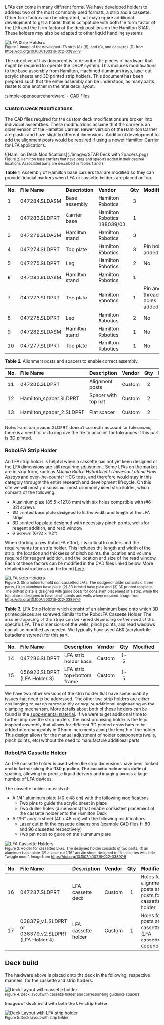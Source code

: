 LFAs can come in many different forms. We have developed holders to address two of the most commonly used formats, a strip and a cassette. Other form factors can be integrated, but may require additional development to get a holder that is compatible with both the form factor of the LFA and the form factor of the deck postiions on the Hamilton STAR. These holders may also be adapted to other liquid handling systems. 

![LFA Strip Holders](./images/LFA_strip_cassette_holders.png) <br>
<small>Figure 1. Image of the developed LFA strip (A), (B), and (C), and cassettes (D) from https://doi.org/10.1007/s00216-022-03897-9</small>

The objective of this document is to describe the pieces of hardware that might be required to operate the DROP system. This includes modifications to the base assembly from Hamilton, machined aluminum trays, laser cut acrylic sheets and 3D printed strip holders. This document has been prepared such that the entire assembly can be understood, as many parts relate to one another in the final deck layout.  

:simple-opensourcehardware: - [CAD Files](https://github.com/Global-Health-Labs/DROP/tree/main/hw)

### Custom Deck Modifications

The CAD files required for the custom deck modifications are broken into individual assemblies. These modifications assume that the carrier is an older version of the Hamilton Carrier. Newer version of the Hamilton Carrier are plastic and have slightly different dimensions. Additional development to add the alignment posts would be required if using a newer Hamilton Carrier for LFA applications. 

![Hamilton Deck Modifications](./images/STAR Deck with Spacers.png) <br>
<small>Figure 2. Hamilton base carriers that have pegs and spacers added in their desired locations.  Associated parts are described in Tables 1 and 2.</small>

**Table 1.** Assembly of Hamilton base carriers that are modified so they can provide fiducial markers when LFA or cassette holders are placed on top. 

| No.| File Name       | Description    | Vendor             | Qty   | Modified | Link |
| :- | :-------------- | :------------- | :----------------  | :--: |:-------- |:---: |
| 1  | 047284.SLDASM   | Base assembly  | Hamilton Robotics  | 3     |          |      |
| 2  | 047283.SLDPRT   | Carrier base   | Hamilton Robotics 188039/00 | 1     |          | 1    |
| 3  | 047279.SLDASM   | Hamilton stand | Hamilton Robotics  | 3     |          | 1    |
| 4  | 047274.SLDPRT   | Top plate      | Hamilton Robotics  | 3     | Pin holes added | 3 |
| 5  | 047275.SLDPRT   | Leg            | Hamilton Robotics  | 2     | No       | 3    |
| 6  | 047281.SLDASM   | Hamilton stand | Hamilton Robotics  | 1     |          | 1    |
| 7  | 047273.SLDPRT   | Top plate      | Hamilton Robotics  | 1     | Pin and threaded holes added| 6 |
| 8  | 047275.SLDPRT   | Leg            | Hamilton Robotics  | 2     | No       | 6    |
| 9  | 047282.SLDASM   | Hamilton stand | Hamilton Robotics  | 1     | No       | 1    |
| 10 | 047277.SLDPRT   | Top plate      | Hamilton Robotics  | 1     | No       | 9    |

**Table 2.** Alignment posts and spacers to enable correct assembly. 

| No.| File Name       | Description    | Vendor            | Qty  | Modified | Link  |
| :- | :-------------- | :------------- | :---------------- | :--: |:-------- |:-----: |
| 11 | 047288.SLDPRT   | Alignment posts| Custom            | 2    |          | 1 + 16 |
| 12 | Hamilton_spacer.SLDPRT | Spacer with top hat | Custom| 2    |          | 1 + 16 |
| 13 | Hamilton_spacer_2.SLDPRT | Flat spacer | Custom        | 2    |          | 1 + 16 |

Note: Hamilton_spacer.SLDPRT doesn’t correctly account for tolerances, there is a need for us to improve the file to account for tolerances if this part is 3D printed.

### RoboLFA Strip Holder 
An LFA strip holder is helpful when a cassette has not yet been designed or the LFA dimensions are still requiring adjustment. Some LFAs on the market are in strip form, such as *Milenia Biotec HybriDetect Universal Lateral Flow Assays* and over-the-counter HCG tests, and therefore would stay in this category throught the entire research and development lifecycle. On this site we will mostly discuss our most commonly used strip holder, which consists of the following:

- Aluminium plate (85.5 x 127.8 mm) with six holes compatible with (#6-32) screws  
- 3D printed base plate designed to fit the width and length of the LFA strips
- 3D printed top plate designed with necessary pinch points, wells for reagent addition, and read window   
- 6 Screws (6/32 x 1/2")

When starting a new RoboLFA effort, it is critical to understand the requirements for a strip holder. This includes the length and width of the strip, the location and thickness of pinch points, the location and volume required for reagent addition, and the location and size of the read window. Each of these factors can be modified in the CAD files linked below. More detailed instructions can be found [here](./LFA%20Protocols.md). 

![LFA Strip Holders](./images/LFA_strip_holder.png) <br>
<small>Figure 2. Strip holder to hold non-cassetted LFAs. The designed holder consists of three parts, (1) an aluminum base plate, (2) 3D brinted base plate and (3) 3D printed top plate. The bottom plate is designed with guide posts for consistent placement of a strip, while the top plate is designed to have pinch points and wells where required. Image from https://doi.org/10.1007/s00216-022-03897-9</small>

**Table 3.** LFA Strip Holder which consist of an aluminum base onto which 3D printed pieces are screwed. Similar to the RoboLFA Cassette Holder, The size and spacing of the strips can be varied depending on the need of the specific LFA. The dimensions of the wells, pinch points, and read windows can all be modified as needed. We typically have used ABS (acrylonitrile butadiene styrene) for this part.

| No.| File Name       | Description    | Vendor            | Qty  | Modified | Link  |
| :- | :-------------- | :------------- | :---------------- | :--: |:-------- |:-----: |
| 14 | 047286.SLDPRT   | LFA strip holder base | Custom            | 1-5  |          | 1 |
| 15 | 056923.SLDPRT (LFA Holder 3)| LFA strip top+bottom frame|Custom| 1-5  |          | 14|

We have two other versions of the strip holder that have some usability issues that need to be addressed. The other two strip holders are either challenging to set up reproducibly or require additional engineering on the clamping mechanism. More details about both of these holders can be found in the [supplemental material](https://doi.org/10.1007/s00216-022-03897-9). 
If we were to get additional time to further improve the strip holders, the most promising holder is the lego inspired assembly that allows for different 3D printed cross bars to be added interchangeably in 0.5mm increments along the length of the holder. This design allows for the manual adjustment of holder components (wells, pinch points, etc) without the need to manufacture additional parts.

### RoboLFA Cassette Holder
An LFA cassette holder is used when the strip dimensions have been locked and is further along the R&D pipeline. The cassette holder has defined spacing, allowing for precise liquid delivery and imaging across a large number of LFA devices.  

The cassette holder consists of:  

+ A 1/4" aluminum plate (40 x 48 cm) with the following modifications  
    - Two pins to guide the acrylic sheet in place  
    - Two drilled holes (dimensions) that enable consistent placement of the cassette holder onto the Hamilton Deck  
+ A 1/16" acrylic sheet (40 x 48 cm) with the following modifications
    - Laser cut to fit the cassette dimensions (example CAD files fit 80 and 96 cassettes respectively)
    - Two pin holes to guide on the aluminum plate 

![LFA Cassette Holders](./images/LFA_cassette_holder.png) <br>
<small>Figure 3. Holder for cassetted LFAs. The designed holder consists of two parts, (1) an aluminum base plate, (2) a laser cut 1/16" acrylic sheet designed to fit cassettes with little "wiggle room".  Image from https://doi.org/10.1007/s00216-022-03897-9</small>

| No.| File Name       | Description    | Vendor             | Qty  | Modified | Link  |
| :- | :-------------- | :------------- | :---------------- | :--: |:-------- |:-----: |
| 16 | 047287.SLDPRT   | LFA cassette deck| Custom            | 1    |Holes for alignment posts and posts for cassette holder| 12 + 13 |
| 17 | 038379_v1.SLDPRT or  038379_v2.SLDPRT (LFA Holder 4) | LFA cassette holder | Custom            | 1    |Holes for posts and cassettes (LFA cassette dependent)| 16 |

## Deck build 

The hardware above is placed onto the deck in the following, respective manners, for the cassette and strip holders. 

![Deck Layout with cassette holder](./images/Deck%20with%20LFA%20Cassette%20Holder.png) <br>
<small>Figure 4. Deck layout with cassette holder and corresponding guidance spacers. </small>

Images of deck build with both the LFA strip holder 

![Deck Layout with LFA strip holder](./images/Strip%20holder%20on%20deck.png) <br>
<small>Figure 5. Deck layout with strip holder. </small>